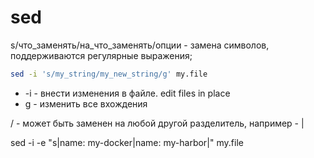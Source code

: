 # sed

s/что_заменять/на_что_заменять/опции - замена символов, поддерживаются регулярные выражения;

```sh
sed -i 's/my_string/my_new_string/g' my.file
```

- -i - внести изменения в файле. edit files in place
- g - изменить все вхождения

/ - может быть заменен на любой другой разделитель, например - |

sed -i -e "s|name: my-docker|name: my-harbor|" my.file
